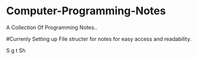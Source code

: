 # Computer-Programming-Notes
A Collection Of Programming Notes..

#Currenly Setting up File structer for notes for easy access and readability.

S
g t
 Sh


